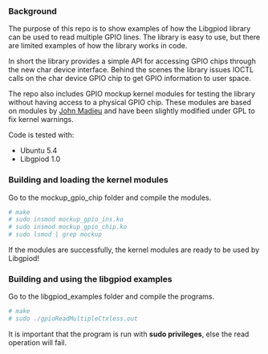 ### Background
The purpose of this repo is to show examples of how the Libgpiod library can be used to read multiple GPIO lines. The library is easy to use, but there are limited examples of how the library works in code.

In short the library provides a simple API for accessing GPIO chips through the new char device interface. Behind the scenes the library issues IOCTL calls on the char device GPIO chip to get GPIO information to user space.

The repo also includes GPIO mockup kernel modules for testing the library without having access to a physical GPIO chip. These modules are based on modules by [John Madieu](https://github.com/john-madieu/ldd/tree/master/chapter-15) and have been slightly modified under GPL to fix kernel warnings.

Code is tested with:
- Ubuntu 5.4
- Libgpiod 1.0

### Building and loading the kernel modules
Go to the mockup_gpio_chip folder and compile the modules.
```bash
# make
# sudo insmod mockup_gpio_ins.ko
# sudo insmod mockup_gpio_chip.ko
# sudo lsmod | grep mockup
```
If the modules are successfully, the kernel modules are ready to be used by Libgpiod!

### Building and using the libgpiod examples
Go to the libgpiod_examples folder and compile the programs.
```bash
# make
# sudo ./gpioReadMultipleCtxless.out
```
It is important that the program is run with **sudo privileges**, else the read operation will fail.

